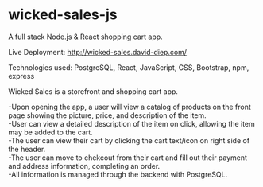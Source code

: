 # wicked-sales-js
 A full stack Node.js &amp; React shopping cart app.
 
 Live Deployment: http://wicked-sales.david-diep.com/
 
 Technologies used: PostgreSQL, React, JavaScript, CSS, Bootstrap, npm, express
 
 Wicked Sales is a storefront and shopping cart app.
 
  -Upon opening the app, a user will view a catalog of products on the front page showing the picture, price, and description of the item.  
  -User can view a detailed description of the item on click, allowing the item may be added to the cart.  
  -The user can view their cart by clicking the cart text/icon on right side of the header.  
  -The user can move to chekcout from their cart and fill out their payment and address information, completing an order.  
  -All information is managed through the backend with PostgreSQL.  
 
 
  
 
